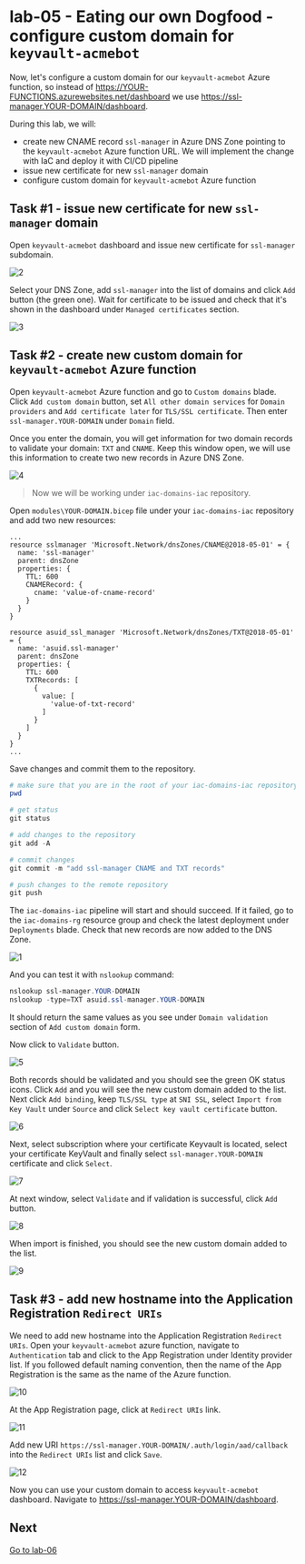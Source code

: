 # lab-05 - Eating our own Dogfood - configure custom domain for `keyvault-acmebot`

Now, let's configure a custom domain for our `keyvault-acmebot` Azure function, so instead of https://YOUR-FUNCTIONS.azurewebsites.net/dashboard we use https://ssl-manager.YOUR-DOMAIN/dashboard.

During this lab, we will:

- create new CNAME record `ssl-manager` in Azure DNS Zone pointing to the `keyvault-acmebot` Azure function URL. We will implement the change with IaC and deploy it with CI/CD pipeline
- issue new certificate for new `ssl-manager` domain
- configure custom domain for `keyvault-acmebot` Azure function

## Task #1 - issue new certificate for new `ssl-manager` domain

Open `keyvault-acmebot` dashboard and issue new certificate for `ssl-manager` subdomain. 

![2](images/2.png)

Select your DNS Zone, add `ssl-manager` into the list of domains and click `Add` button (the green one). Wait for certificate to be issued and check that it's shown in the dashboard under `Managed certificates` section.

![3](images/3.png)

## Task #2 - create new custom domain for `keyvault-acmebot` Azure function

Open `keyvault-acmebot` Azure function and go to `Custom domains` blade. Click `Add custom domain` button, set `All other domain services` for `Domain providers` and `Add certificate later` for `TLS/SSL certificate`. Then enter `ssl-manager.YOUR-DOMAIN` under `Domain` field.

Once you enter the domain, you will get information for two domain records to validate your domain: `TXT` and `CNAME`. Keep this window open, we will use this information to create two new records in Azure DNS Zone.

![4](images/4.png)

> Now we will be working under `iac-domains-iac` repository. 

Open `modules\YOUR-DOMAIN.bicep` file under your `iac-domains-iac` repository and add two new  resources:

```bicep
...
resource sslmanager 'Microsoft.Network/dnsZones/CNAME@2018-05-01' = {
  name: 'ssl-manager'
  parent: dnsZone
  properties: {
    TTL: 600
    CNAMERecord: {
      cname: 'value-of-cname-record'
    }
  }
}

resource asuid_ssl_manager 'Microsoft.Network/dnsZones/TXT@2018-05-01' = {
  name: 'asuid.ssl-manager'
  parent: dnsZone
  properties: {
    TTL: 600
    TXTRecords: [
      {
        value: [
          'value-of-txt-record'
        ]
      }
    ]
  }
}
...
```

Save changes and commit them to the repository.

````powershell
# make sure that you are in the root of your iac-domains-iac repository
pwd

# get status
git status

# add changes to the repository
git add -A

# commit changes
git commit -m "add ssl-manager CNAME and TXT records"

# push changes to the remote repository
git push
````

The `iac-domains-iac` pipeline will start and should succeed. If it failed, go to the `iac-domains-rg` resource group and check the latest deployment under `Deployments` blade.
Check that new records are now added to the DNS Zone.

![1](images/1.png)

And you can test it with `nslookup` command:

```powershell
nslookup ssl-manager.YOUR-DOMAIN
nslookup -type=TXT asuid.ssl-manager.YOUR-DOMAIN
```

It should return the same values as you see under `Domain validation` section of `Add custom domain` form.

Now click to `Validate` button.

![5](images/5.png)

Both records should be validated and you should see the green OK status icons. Click `Add` and you will see the new custom domain added to the list. Next click `Add binding`, keep `TLS/SSL type` at `SNI SSL`, select `Import from Key Vault` under `Source` and click `Select key vault certificate` button.

![6](images/6.png)

Next, select subscription where your certificate Keyvault is located, select your certificate KeyVault and finally select `ssl-manager.YOUR-DOMAIN` certificate and click `Select`.

![7](images/7.png)

At next window, select `Validate` and if validation is successful, click `Add` button.

![8](images/8.png)

When import is finished, you should see the new custom domain added to the list.

![9](images/9.png)

## Task #3 - add new hostname into the Application Registration `Redirect URIs`

We need to add new hostname into the Application Registration `Redirect URIs`. Open your `keyvault-acmebot` azure function, navigate to `Authentication` tab and click to the App Registration under Identity provider list. If you followed default naming convention, then the name of the App Registration is the same as the name of the Azure function.

![10](images/10.png)

At the App Registration page, click at `Redirect URIs` link.

![11](images/11.png)

Add new URI `https://ssl-manager.YOUR-DOMAIN/.auth/login/aad/callback` into the `Redirect URIs` list and click `Save`.

![12](images/12.png)

Now you can use your custom domain to access `keyvault-acmebot` dashboard.
Navigate to https://ssl-manager.YOUR-DOMAIN/dashboard.

## Next

[Go to lab-06](../lab-06/readme.md)
